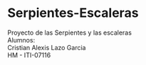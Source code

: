 # Serpientes-Escaleras
Proyecto de las Serpientes y las escaleras <br>
Alumnos: <br>
Cristian Alexis Lazo Garcia <br>
HM - ITI-07116
